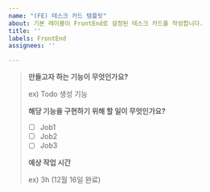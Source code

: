 ```yaml
---
name: "(FE) 테스크 카드 탬플릿"
about: 기본 레이블이 FrontEnd로 설정된 테스크 카드를 작성합니다.
title: ''
labels: FrontEnd
assignees: ''

---
```


> **만들고자 하는 기능이 무엇인가요?**
> 
> 
> ex) Todo 생성 기능
> 
> **해당 기능을 구현하기 위해 할 일이 무엇인가요?**
> 
> - [ ]  Job1
> - [ ]  Job2
> - [ ]  Job3
> 
> **예상 작업 시간**
> 
> ex) 3h (12월 16일 완료)
>
